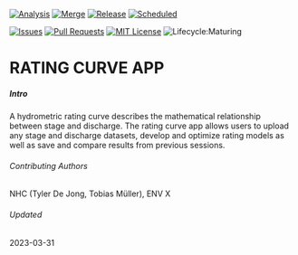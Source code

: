<!-- PROJECT SHIELDS -->

[![Analysis](https://github.com/bcgov/nr-hydrometric-rating-curve/actions/workflows/analysis.yml/badge.svg)](https://github.com/bcgov/nr-hydrometric-rating-curve/actions/workflows/analysis.yml)
[![Merge](https://github.com/bcgov/nr-hydrometric-rating-curve/actions/workflows/merge.yml/badge.svg)](https://github.com/bcgov/nr-hydrometric-rating-curve/actions/workflows/merge.yml)
[![Release](https://github.com/bcgov/nr-hydrometric-rating-curve/actions/workflows/prod.yml/badge.svg)](https://github.com/bcgov/nr-hydrometric-rating-curve/actions/workflows/prod.yml)
[![Scheduled](https://github.com/bcgov/nr-hydrometric-rating-curve/actions/workflows/scheduled.yml/badge.svg)](https://github.com/bcgov/nr-hydrometric-rating-curve/actions/workflows/scheduled.yml)

[![Issues](https://img.shields.io/github/issues/bcgov/nr-hydrometric-rating-curve)](/../../issues)
[![Pull Requests](https://img.shields.io/github/issues-pr/bcgov/nr-hydrometric-rating-curve)](/../../pulls)
[![MIT License](https://img.shields.io/github/license/bcgov/nr-hydrometric-rating-curve.svg)](/LICENSE.md)
![Lifecycle:Maturing](https://img.shields.io/badge/Lifecycle-Maturing-007EC6)

# RATING CURVE APP

##### Intro
A hydrometric rating curve describes the mathematical relationship between stage and discharge. The rating curve app
allows users to upload any stage and discharge datasets, develop and optimize rating models as well as
save and compare results from previous sessions.

###### Contributing Authors
NHC (Tyler De Jong, Tobias Müller), ENV X

###### Updated
2023-03-31
